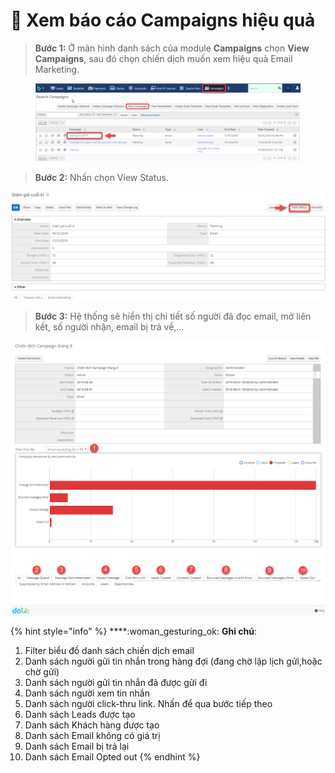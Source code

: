 # 🏬 Xem báo cáo Campaigns hiệu quả

> **Bước 1:** Ở màn hình danh sách của module **Campaigns** chọn **View Campaigns**, sau đó chọn chiến dịch muốn xem hiệu quả Email Marketing.

<figure><img src="../.gitbook/assets/image (8) (2) (2).png" alt=""><figcaption></figcaption></figure>

> **Bước 2:** Nhấn chọn View Status.

![](../.gitbook/assets/xembc2.png)

> **Bước 3:** Hệ thống sẽ hiển thị chi tiết số người đã đọc email, mở liên kết, số người nhận, email bị trả về,…

![](../.gitbook/assets/xembc3.png)

{% hint style="info" %}
****:woman\_gesturing\_ok: **Ghi chú**:

1. Filter biểu đồ danh sách chiến dịch email
2. Danh sách người gửi tin nhắn trong hàng đợi (đang chờ lập lịch gửi,hoặc chờ gửi)
3. Danh sách người gửi tin nhắn đã được gửi đi
4. Danh sách người xem tin nhắn
5. Danh sách người click-thru link. Nhấn để qua bước tiếp theo
6. Danh sách Leads được tạo
7. Danh sách Khách hàng được tạo
8. Danh sách Email không có giá trị
9. Danh sách Email bị trả lại&#x20;
10. Danh sách Email Opted out
{% endhint %}
